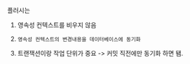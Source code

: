 플러시는

1. 영속성 컨텍스트를 비우지 않음

2. `영속성 컨텍스트의 변경내용을 데이터베이스에 동기화`

3. 트랜잭션이랑 작업 단위가 중요 -> 커밋 직전에만 동기화 하면 됌.